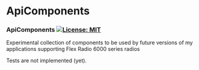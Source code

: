 # ApiComponents

### ApiComponents [![License: MIT](https://img.shields.io/badge/License-MIT-yellow.svg)](https://en.wikipedia.org/wiki/MIT_License)

Experimental collection of components to be used by future versions of my applications supporting Flex Radio 6000 series radios

Tests are not implemented (yet).
